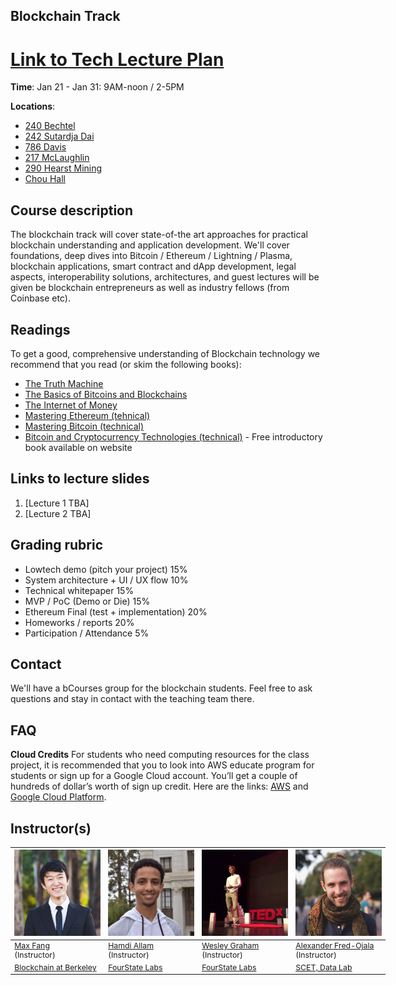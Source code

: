 ## Blockchain Track

# [Link to Tech Lecture Plan](https://docs.google.com/spreadsheets/d/1Mf8c0Guyzmtj-YC6nZJ-7XrByDN1QcqSSRDQ9jnAP60/edit?usp=sharing)

**Time**: Jan 21 - Jan 31: 9AM-noon / 2-5PM

**Locations**:
* [240 Bechtel](https://wheelerrenewal.berkeley.edu/surge-spaces/bechtel-hall-room-240)
* [242 Sutardja Dai](https://www.berkeley.edu/map?sutardja)
* [786 Davis](https://www.berkeley.edu/map?davis)
* [217 McLaughlin](https://www.berkeley.edu/map?mclaughlin)
* [290 Hearst Mining](https://www.berkeley.edu/map?hearstmining)
* [Chou Hall](https://www.berkeley.edu/map?chou)

## Course description
The blockchain track will cover state-of-the art approaches for practical blockchain understanding and application development. We'll cover foundations, deep dives into Bitcoin / Ethereum / Lightning / Plasma, blockchain applications, smart contract and dApp development, legal aspects, interoperability solutions, architectures, and guest lectures will be given be blockchain entrepreneurs as well as industry fellows (from Coinbase etc).


## Readings

To get a good, comprehensive understanding of Blockchain technology we recommend that you read (or skim the following books):

* [The Truth Machine](https://www.amazon.com/Truth-Machine-Blockchain-Future-Everything/dp/B07B4MLBW8/ref=sr_1_1?ie=UTF8&qid=1533811586&sr=8-1&keywords=truth+machine)
* [The Basics of Bitcoins and Blockchains](https://www.amazon.com/Basics-Bitcoins-Blockchains-Introduction-Cryptocurrencies/dp/1633538001)
* [The Internet of Money](https://www.amazon.com/The-Internet-of-Money/dp/B071KX8WP8/ref=sr_1_5?ie=UTF8&qid=1533811605&sr=1-5&keywords=mastering+bitcoin)
* [Mastering Ethereum (tehnical)](https://www.amazon.com/Mastering-Ethereum-Building-Smart-Contracts/dp/1491971940)
* [Mastering Bitcoin (technical)](https://www.amazon.com/Mastering-Bitcoin-Programming-Open-Blockchain/dp/1491954388/ref=sr_1_4?s=books&ie=UTF8&qid=1533811605&sr=1-4&keywords=mastering+bitcoin)
* [Bitcoin and Cryptocurrency Technologies (technical)](http://bitcoinbook.cs.princeton.edu/) - Free introductory book available on website

## Links to lecture slides

1. [Lecture 1 TBA]
2. [Lecture 2 TBA]


## Grading rubric

- Lowtech demo (pitch your project) 15%
- System architecture + UI / UX flow 10%
- Technical whitepaper 15%
- MVP / PoC (Demo or Die) 15%
- Ethereum Final (test + implementation) 20%
- Homeworks / reports 20%
- Participation / Attendance 5%


## Contact

We'll have a bCourses group for the blockchain students. Feel free to ask questions and stay in contact with the teaching team there.


## FAQ


**Cloud Credits**
For students who need computing resources for the class project, it is recommended that you to look into AWS educate program for students or sign up for a Google Cloud account. You’ll get a couple of hundreds of dollar’s worth of sign up credit. Here are the links: [AWS](https://aws.amazon.com/education/awseducate/apply/) and [Google Cloud Platform](https://cloud.google.com/free/).


## Instructor(s)

<table style="table-layout: fixed; font-size: 88%; width:600px;">
  <thead>
    <tr>
      <th style="width: 10%;"><img src="assets/imgs/max.jpg" alt="hamdi" style="width:300px"></th>
      <th style="width: 10%;"><img src="assets/imgs/hamdi.jpeg" alt="hamdi" style="width:300px"></th>
      <th style="width: 10%;"><img src="assets/imgs/wesley.jpg" alt="hamdi" style="width:300px"></th>
      <th style="width: 10%;"><img src="assets/imgs/alex.jpg" alt="Alexander Fred-Ojala" style="width:300px"></th>
    </tr>
  </thead>
  <tbody>
    <tr>
          <td><a href="http://maxfa.ng/">Max Fang</a> <br>(Instructor)</td>
          <td><a href="https://www.linkedin.com/in/hamdiallam/">Hamdi Allam</a> <br>(Instructor)</td>
          <td><a href="https://www.linkedin.com/in/wesleygraham">Wesley Graham</a> <br>(Instructor)</td>
          <td><a href="https://alex.fo/">Alexander Fred-Ojala</a> <br>(Instructor)</td>
    </tr>
    <tr>
      <td><a href="https://blockchain.berkeley.edu">Blockchain at Berkeley</a></td>
      <td><a href="https://github.com/fourthstate">FourState Labs</a></td>
      <td><a href="https://github.com/fourthstate">FourState Labs</a></td>
      <td><a href="http://scet.berkeley.edu/data-lab">SCET, Data Lab</a></td>
    </tr>
  </tbody>
</table>
